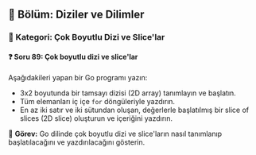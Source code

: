 ## 📘 Bölüm: Diziler ve Dilimler  
### 🔹 Kategori: Çok Boyutlu Dizi ve Slice'lar  
#### ❓ Soru 89: Çok boyutlu dizi ve slice'lar

Aşağıdakileri yapan bir Go programı yazın:

- 3x2 boyutunda bir tamsayı dizisi (2D array) tanımlayın ve başlatın.
- Tüm elemanları iç içe `for` döngüleriyle yazdırın.
- En az iki satır ve iki sütundan oluşan, değerlerle başlatılmış bir slice of slices (2D slice) oluşturun ve içeriğini yazdırın.

🔧 **Görev:** Go dilinde çok boyutlu dizi ve slice'ların nasıl tanımlanıp başlatılacağını ve yazdırılacağını gösterin.
